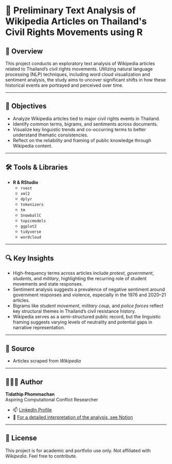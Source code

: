 # 📘 Preliminary Text Analysis of Wikipedia Articles on Thailand's Civil Rights Movements using R

## 🧠 Overview
This project conducts an exploratory text analysis of Wikipedia articles related to Thailand’s civil rights movements. Utilizing natural language processing (NLP) techniques, including word cloud visualization and sentiment analysis, the study aims to uncover significant shifts in how these historical events are portrayed and perceived over time.

---

## 🎯 Objectives
- Analyze Wikipedia articles tied to major civil rights events in Thailand.
- Identify common terms, bigrams, and sentiments across documents.
- Visualize key linguistic trends and co-occurring terms to better understand thematic consistencies.
- Reflect on the reliability and framing of public knowledge through Wikipedia content.

---

## 🛠️ Tools & Libraries
- **R & RStudio**
  - `rvest`
  - `xml2`
  - `dplyr`
  - `tokenizers`
  - `tm`
  - `SnowballC`
  - `topicmodels`
  - `ggplot2`
  - `tidyverse`
  - `wordcloud`

---

## 🔍 Key Insights
- High-frequency terms across articles include *protest*, *government*, *students*, and *military*, highlighting the recurring role of student movements and state responses.
- Sentiment analysis suggests a prevalence of negative sentiment around government responses and violence, especially in the 1976 and 2020–21 articles.
- Bigrams like *student movement*, *military coup*, and *police forces* reflect key structural themes in Thailand’s civil resistance history.
- Wikipedia serves as a semi-structured public record, but the linguistic framing suggests varying levels of neutrality and potential gaps in narrative representation.

---

## 📰 Source
- Articles scraped from *Wikipedia*

---

## 👩🏻‍💻 Author
**Tidathip Phommachan**  
Aspiring Computational Conflict Researcher  
- 📫 [LinkedIn Profile](https://www.linkedin.com/in/tidathip-phommachan-4653a1335/)
- 📝 [For a detailed interpretation of the analysis, see Notion](https://brass-lemon-14c.notion.site/R-Preliminary-Text-Analysis-of-Wikipedia-Articles-on-Thailand-s-Civil-Rights-Movements-13e13ab00fbe81e095e6febfcab4d547)

---

## 📌 License
This project is for academic and portfolio use only. Not affiliated with *Wikipedia*. Feel free to contribute.
